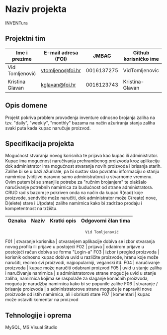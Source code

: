 # Naziv projekta
INVENTura

## Projektni tim

Ime i prezime   | E-mail adresa (FOI) | JMBAG      | Github korisničko ime
--------------  | ------------------- | ---------- | ---------------------
Vid Tomljenović | vtomljeno@foi.hr    | 0016137275 | VidTomljenovic
Kristina Glavan | kglavan@foi.hr      | 0016123743 | Kristina-Glavan


## Opis domene
Projekt pokriva problem provođenja inventure odnosno brojanja zaliha na tzv. "daily", "weekly", "monthly" bazama na način ažuriranja stanja zaliha svaki puta kada kupac naručuje proizvod. 

## Specifikacija projekta
Mogućnost stvaranja novog korisnika te prijava kao kupac ili administrator. Kupac ima mogućnost naručivanja prehrambenog proizvoda kroz aplikaciju dok administrator ima mogućnost stvaranja novih proizvoda i brisanja starih. Zalihe bi se u bazi ažurirale, pa bi sustav slao povratnu informaciju o stanju namirnica (vidljivo naravno samo administratoru) u stvarnome vremenu. Ovim putem bi se smanjile potrebe za "ručnim brojanjem" te olakšalo naručivanje potrebnih namirnica za budućnost od strane administratora. CRUD rad s bazom je pokriven onda na način da kupac R(ead) koje proizvode, sendviče može naručiti, dok administrator može C(reate) nove, D(elete) stare i U(pdate) zalihe namirnica kako bi zadržao prodaju i kompetentnost na tržištu.   


Oznaka | Naziv | Kratki opis        | Odgovorni član tima
------ | ----- | ------------------ | -------------------
                                        Vid Tomljenović
F01 | stvaranje korisnika           | otvaranjem aplikacije dobiva se izbor stvaranja novog profila ili prijave u postojeći 
F02 | prijava                       | odabirom prijave u postojeći račun dobiva se forma "Login-a"
F03 | izbor i pregled proizvoda     | korisnik odnosno kupac dobiva uvid u različite proizvode, hranu koje može naručiti, recimo svi proizvodi, najpopularniji, veganski itd.
F04 | naručivanje proizvoda         | kupac može naručiti odabrani proizvod
F05 | uvid u stanje zaliha i naručivanje namirnica | s administratorove strane moguć je uvid u stanje zaliha, namirnica kojima se raspolaže za slaganje konačnih proizvoda, moguća je narudžba namirnica kako bi se popunile zalihe 
F06 | stvaranje / brisanje proizvoda | s administratorove strane moguće je napraviti nove proizvode od istih namirnica, ali i obrisati stare
F07 | komentari | kupac može ostaviti komentar na proizvod

## Tehnologije i oprema
MySQL, MS Visual Studio 

